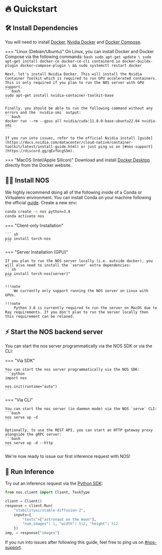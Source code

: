 # 🔥 Quickstart

## 🛠️ Install Dependencies

You will need to install [Docker](https://docs.docker.com/get-docker/), [Nvidia Docker](https://docs.nvidia.com/datacenter/cloud-native/container-toolkit/install-guide.html#docker) and [Docker Compose](https://docs.docker.com/compose/install/).

=== "Linux (Debian/Ubuntu)"
    On Linux, you can install Docker and Docker Compose via the following commands:
    ```bash
    sudo apt-get update \
    sudo apt-get install docker-ce docker-ce-cli containerd.io docker-buildx-plugin docker-compose-plugin \
    && sudo systemctl restart docker
    ```

    Next, let's install Nvidia Docker. This will install the Nvidia Container Toolkit which is required to run GPU accelerated containers. This is only required if you plan to run the NOS server with GPU support.
    ```bash
    sudo apt-get install nvidia-container-toolkit-base
    ```

    Finally, you should be able to run the following command without any errors and the `nvidia-smi` output:
    ```bash
    docker run --rm --gpus all nvidia/cuda:11.8.0-base-ubuntu22.04 nvidia-smi
    ```

    If you run into issues, refer to the official Nvidia install [guide](https://docs.nvidia.com/datacenter/cloud-native/container-toolkit/latest/install-guide.html) or just ping us on [#nos-support](https://discord.gg/qEvfUcgS5m).

=== "MacOS (Intel/Apple Silicon)"
    Download and install [Docker Desktop](https://docs.docker.com/desktop/mac/install/) directly from the Docker website.

## 👩‍💻 Install NOS

We highly recommend doing all of the following inside of a Conda or Virtualenv environment. You can install Conda on your machine following the official [guide](https://conda.io/projects/conda/en/latest/user-guide/install/index.html). Create a new env:
```bash
conda create -n nos python=3.8
conda activate nos
```

=== "Client-only Installation"

    ``` sh
    pip install torch-nos
    ```

=== "Server Installation (GPU)"

    If you plan to run the NOS server locally (i.e. outside docker), you will also need to install the `server` extra dependencies:
    ```sh
    pip install torch-nos[server]"
    ```

    !!!note
        We currently only support running the NOS server on Linux with GPUs. 

    !!!note
        Python 3.8 is currently required to run the server on MacOS due to Ray requirements. If you don't plan to run the server locally then this requirement can be relaxed.

## ⚡️ Start the NOS backend server

You can start the nos server programmatically via the NOS SDK or via the CLI:

=== "Via SDK"

    You can start the nos server programmatically via the NOS SDK:
    ```python
    import nos

    nos.init(runtime="auto")
    ```
=== "Via CLI"

    You can start the nos server (in daemon mode) via the NOS `serve` CLI:
    ```bash
    nos serve up -d
    ```

    Optionally, to use the REST API, you can start an HTTP gateway proxy alongside the gRPC server:
    ```bash
    nos serve up -d --http
    ```

We're now ready to issue our first inference request with NOS!

## 🚀 Run Inference

Try out an inference request via the [Python SDK](https://pypi.org/project/torch-nos):

```python
from nos.client import Client, TaskType

client = Client()
response = client.Run(
    "stabilityai/stable-diffusion-2",
    inputs={
        "texts"=["astronaut on the moon"],
        "num_images": 1, "width": 512, "height": 512
    })
img, = response["images"]
```

If you run into issues after following this guide, feel free to ping us on [#nos-support](https://discord.gg/qEvfUcgS5m).

